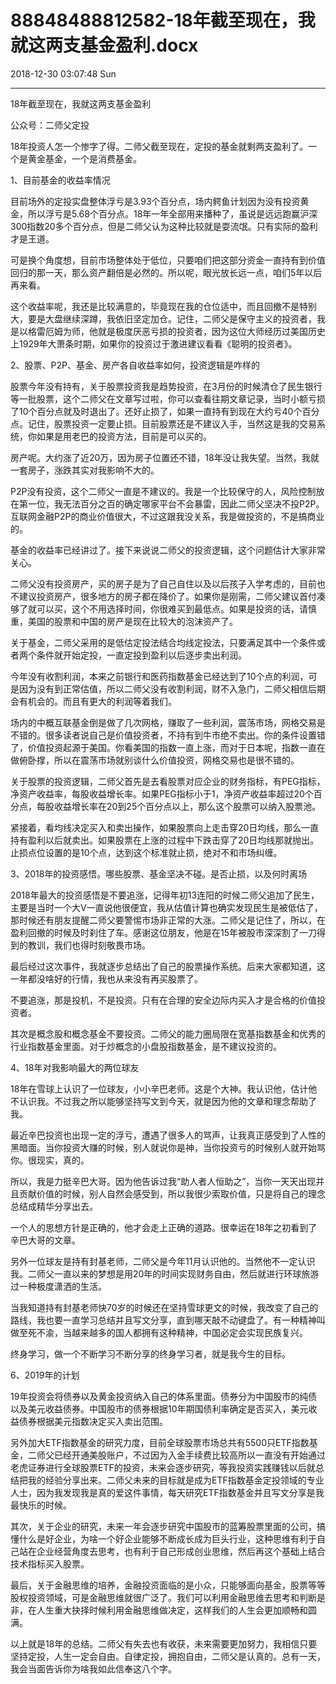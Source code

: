 # 88848488812582-18年截至现在，我就这两支基金盈利.docx

2018-12-30 03:07:48 Sun

----

18年截至现在，我就这两支基金盈利

公众号：二师父定投

18年投资人怎一个惨字了得。二师父截至现在，定投的基金就剩两支盈利了。一个是黄金基金，一个是消费基金。

1、目前基金的收益率情况

目前场外的定投实盘整体浮亏是3\.93个百分点，场内鳄鱼计划因为没有投资黄金，所以浮亏是5\.68个百分点。18年一年全部用来播种了，虽说是远远跑赢沪深300指数20多个百分点，但是二师父认为这种比较就是耍流氓。只有实际的盈利才是王道。

可是换个角度想，目前市场整体处于低位，只要咱们把这部分资金一直持有到价值回归的那一天，那么资产翻倍是必然的。所以呢，眼光放长远一点，咱们5年以后再来看。

这个收益率呢，我还是比较满意的，毕竟现在我的仓位适中，而且回撤不是特别大，要是大盘继续深蹲，我依旧坚定加仓。记住，二师父是保守主义的投资者，我是以格雷厄姆为师，他就是极度厌恶亏损的投资者，因为这位大师经历过美国历史上1929年大萧条时期，如果你的投资过于激进建议看看《聪明的投资者》。

2、股票、P2P、基金、房产各自收益率如何，投资逻辑是咋样的

股票今年没有持有，关于股票投资我是趋势投资，在3月份的时候清仓了民生银行等一批股票，这个二师父在文章写过啦，你可以查看往期文章记录，当时小额亏损了10个百分点就及时退出了。还好止损了，如果一直持有到现在大约亏40个百分点。记住，股票投资一定要止损。目前股票还是不建议入手，当然这是我的交易系统，你如果是用老巴的投资方法，目前是可以买的。

房产呢。大约涨了近20万，因为房子位置还不错，18年没让我失望。当然，我就一套房子，涨跌其实对我影响不大的。

P2P没有投资，这个二师父一直是不建议的。我是一个比较保守的人，风险控制放在第一位，我无法百分之百的确定哪家平台不会暴雷，因此二师父坚决不投P2P。互联网金融P2P的商业价值很大，不过这跟我没关系，我是做投资的，不是搞商业的。

基金的收益率已经讲过了。接下来说说二师父的投资逻辑，这个问题估计大家非常关心。

二师父没有投资房产，买的房子是为了自己自住以及以后孩子入学考虑的，目前也不建议投资房产，很多地方的房子都在降价了。如果你是刚需，二师父建议首付凑够了就可以买，这个不用选择时间，你很难买到最低点。如果是投资的话，请慎重，美国的股票和中国的房产是现在比较大的泡沫资产了。

关于基金，二师父采用的是低估定投法结合均线定投法，只要满足其中一个条件或者两个条件就开始定投，一直定投到盈利以后逐步卖出利润。

今年没有收割利润，本来之前银行和医药指数基金已经达到了10个点的利润，可是因为没有到正常估值，所以二师父没有收割利润，财不入急门，二师父相信后期会有机会的。而且有更大的利润等着我们。

场内的中概互联基金倒是做了几次网格，赚取了一些利润，震荡市场，网格交易是不错的。很多读者说自己是价值投资者，不持有到牛市绝不卖出。你的条件设置错了，价值投资起源于美国。你看美国的指数一直上涨，而对于日本呢，指数一直在做俯卧撑，所以在震荡市场就别谈什么价值投资，网格交易也是很不错的。

关于股票的投资逻辑，二师父首先是去看股票对应企业的财务指标，有PEG指标，净资产收益率，每股收益增长率。如果PEG指标小于1，净资产收益率超过20个百分点，每股收益增长率在20到25个百分点以上，那么这个股票可以纳入股票池。

紧接着，看均线决定买入和卖出操作，如果股票向上走击穿20日均线，那么一直持有盈利以后就卖出。如果股票在上涨的过程中下跌击穿了20日均线那就抛出。止损点位设置的是10个点，达到这个标准就止损，绝对不和市场纠缠。

3、2018年的投资感悟。哪些股票、基金坚决不碰。是否止损，以及何时离场

2018年最大的投资感悟是不要追涨，记得年初13连阳的时候二师父追加了民生，主要是当时一个大V一直说他很便宜，我从估值计算也确实发现民生是被低估了，那时候还有朋友提醒二师父要警惕市场非正常的大涨。二师父是记住了，所以，在盈利回撤的时候及时刹住了车。感谢这位朋友，他是在15年被股市深深割了一刀得到的教训，我们也得时刻敬畏市场。

最后经过这次事件，我就逐步总结出了自己的股票操作系统。后来大家都知道，这一年都没啥好的行情，我也从来没有再买股票了。

不要追涨，那是投机，不是投资。只有在合理的安全边际内买入才是合格的价值投资者。

其次是概念股和概念基金不要投资。二师父的能力圈局限在宽基指数基金和优秀的行业指数基金里面。对于炒概念的小盘股指数基金，是不建议投资的。

4、18年对我影响最大的两位球友

18年在雪球上认识了一位球友，小小辛巴老师。这是个大神。我认识他，估计他不认识我。不过我之所以能够坚持写文到今天，就是因为他的文章和理念帮助了我。

最近辛巴投资也出现一定的浮亏，遭遇了很多人的骂声，让我真正感受到了人性的黑暗面。当你投资大赚的时候，别人就说你是神，当你投资亏的时候别人就开始骂你。很现实，真的。

所以，我是力挺辛巴大哥。因为他告诉过我“助人者人恒助之”，当你一天天出现并且贡献价值的时候，别人自然会感受到，所以我很少索取价值，只是将自己的理念总结成精华分享出去。

一个人的思想方针是正确的，他才会走上正确的道路。很幸运在18年之初看到了辛巴大哥的文章。

另外一位球友是持有封基老师，二师父是今年11月认识他的。当然他不一定认识我。二师父一直以来的梦想是用20年的时间实现财务自由，然后就进行环球旅游过一种极度潇洒的生活。

当我知道持有封基老师快70岁的时候还在坚持雪球更文的时候，我改变了自己的路线，我也要一直学习总结并且写文分享，直到哪天敲不动键盘了。有一种精神叫做至死不渝，当越来越多的国人都拥有这种精神，中国必定会实现民族复兴。

终身学习，做一个不断学习不断分享的终身学习者，就是我今生的目标。

6、2019年的计划

19年投资会将债券以及黄金投资纳入自己的体系里面。债券分为中国股市的纯债以及美元收益债券。中国股市的债券根据10年期国债利率确定是否买入，美元收益债券根据美元指数决定买入卖出范围。

另外加大ETF指数基金的研究力度，目前全球股票市场总共有5500只ETF指数基金，二师父已经开通美股账户，不过因为入金手续费比较高所以一直没有开始通过老虎证券进行全球股票ETF的投资，未来会逐步研究，等我投资实践赚钱以后就总结把我的经验分享出来。二师父未来的目标就是成为ETF指数基金定投领域的专业人士，因为我发现我是真的爱这件事情，每天研究ETF指数基金并且写文分享是我最快乐的时候。

其次，关于企业的研究，未来一年会逐步研究中国股市的蓝筹股票里面的公司，搞懂什么是好企业，为啥一个好企业能够不断成长成为巨头行业，这种思维有利于自己站在企业经营角度去思考，也有利于自己形成创业思维，然后再这个基础上结合技术指标买入股票。

最后，关于金融思维的培养，金融投资面临的是小众，只能够面向基金，股票等等股权投资领域，可是金融思维就很广泛了。我们可以利用金融思维去思考和判断是非，在人生重大抉择时候利用金融思维做决定，这样我们的人生会更加顺畅和圆满。

以上就是18年的总结。二师父有失去也有收获，未来需要更加努力，我相信只要坚持定投，人生一定会自由。自律定投，拥抱自由，二师父是认真的。总有一天，我会当面告诉你为啥我如此信奉这八个字。


